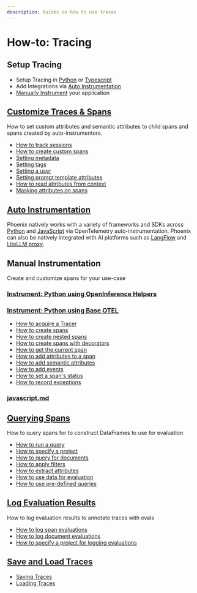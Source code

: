 ```yaml
---
description: Guides on how to use traces
---
```


# How-to: Tracing

## Setup Tracing

* Setup Tracing in [Python](./#instrument-python-using-openinference-helpers) or [Typescript](setup-tracing/javascript.md)
* Add Integrations via [Auto Instrumentation](../integrations-tracing/)
* [Manually Instrument](./#manual-instrumentation) your application

## [Customize Traces & Spans](add-metadata/customize-spans.md)

How to set custom attributes and semantic attributes to child spans and spans created by auto-instrumentors.

* [How to track sessions](setup-tracing/setup-sessions.md)
* [How to create custom spans](setup-tracing/custom-spans.md)
* [Setting metadata](add-metadata/customize-spans.md#using_metadata)
* [Setting tags](add-metadata/customize-spans.md#specifying-tags)
* [Setting a user](add-metadata/customize-spans.md#using_user)
* [Setting prompt template attributes](add-metadata/customize-spans.md#specifying-the-prompt-template)
* [How to read attributes from context](add-metadata/customize-spans.md#using_attributes)
* [Masking attributes on spans](advanced/masking-span-attributes.md)

## [Auto Instrumentation](../integrations-tracing/)

Phoenix natively works with a variety of frameworks and SDKs across [Python](./#python) and [JavaScript](./#javascript) via OpenTelemetry auto-instrumentation. Phoenix can also be natively integrated with AI platforms such as [LangFlow](../integrations-tracing/#platforms) and [LiteLLM proxy](../integrations-tracing/#platforms).

## Manual Instrumentation

Create and customize spans for your use-case

### [Instrument: Python using OpenInference Helpers](setup-tracing/instrument-python.md)

### [Instrument: Python using Base OTEL](./#instrument-python-using-base-otel)

* [How to acquire a Tracer](setup-tracing/custom-spans.md#acquire-tracer)
* [How to create spans](setup-tracing/custom-spans.md#creating-spans)
* [How to create nested spans](setup-tracing/custom-spans.md#creating-nested-spans)
* [How to create spans with decorators](setup-tracing/custom-spans.md#creating-spans-with-decorators)
* [How to get the current span](setup-tracing/custom-spans.md#get-the-current-span)
* [How to add attributes to a span](setup-tracing/custom-spans.md#add-attributes-to-a-span)
* [How to add semantic attributes](setup-tracing/custom-spans.md#add-semantic-attributes)
* [How to add events](setup-tracing/custom-spans.md#adding-events)
* [How to set a span's status](setup-tracing/custom-spans.md#set-span-status)
* [How to record exceptions](setup-tracing/custom-spans.md#record-exceptions-in-spans)

### [javascript.md](setup-tracing/javascript.md "mention")

## [Querying Spans](importing-and-exporting-traces/extract-data-from-spans.md)

How to query spans for to construct DataFrames to use for evaluation

* [How to run a query](importing-and-exporting-traces/extract-data-from-spans.md#how-to-run-a-query)
* [How to specify a project](importing-and-exporting-traces/extract-data-from-spans.md#how-to-specify-a-project)
* [How to query for documents](importing-and-exporting-traces/extract-data-from-spans.md#querying-for-retrieved-documents)
* [How to apply filters](importing-and-exporting-traces/extract-data-from-spans.md#filtering-spans)
* [How to extract attributes](importing-and-exporting-traces/extract-data-from-spans.md#extracting-span-attributes)
* [How to use data for evaluation](importing-and-exporting-traces/extract-data-from-spans.md#how-to-use-data-for-evaluation)
* [How to use pre-defined queries](importing-and-exporting-traces/extract-data-from-spans.md#predefined-queries)

## [Log Evaluation Results](./#log-evaluation-results)

How to log evaluation results to annotate traces with evals

* [How to log span evaluations](feedback-and-annotations/llm-evaluations.md#span-evaluations)
* [How to log document evaluations](feedback-and-annotations/llm-evaluations.md#document-evaluations)
* [How to specify a project for logging evaluations](feedback-and-annotations/llm-evaluations.md#specifying-a-project-for-the-evaluations)

## [Save and Load Traces](importing-and-exporting-traces/extract-data-from-spans.md)

* [Saving Traces](importing-and-exporting-traces/extract-data-from-spans.md)
* [Loading Traces](importing-and-exporting-traces/importing-existing-traces.md)
